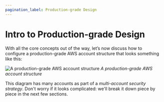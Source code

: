 ```yaml
---
pagination_label: Production-grade Design
---
```


# Intro to Production-grade Design

With all the core concepts out of the way, let’s now discuss how to configure a production-grade AWS account structure that looks something like this:

![A production-grade AWS account structure](/img/guides/build-it-yourself/landing-zone/aws-account-structure.png)
_A production-grade AWS account structure_

This diagram has many accounts as part of a _multi-account security strategy_. Don't worry if it looks complicated:
we'll break it down piece by piece in the next few sections.


<!-- ##DOCS-SOURCER-START
{"sourcePlugin":"Local File Copier","hash":"f1bd3ccee2ae296b5eb7d5dc3818d192"}
##DOCS-SOURCER-END -->
